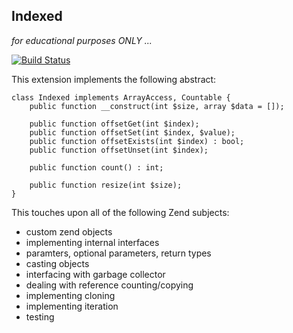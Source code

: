 Indexed
------
*for educational purposes ONLY ...*

[![Build Status](https://travis-ci.org/krakjoe/indexed.svg)](https://travis-ci.org/krakjoe/indexed)

This extension implements the following abstract:

	class Indexed implements ArrayAccess, Countable {
		public function __construct(int $size, array $data = []);

		public function offsetGet(int $index);
		public function offsetSet(int $index, $value);
		public function offsetExists(int $index) : bool;
		public function offsetUnset(int $index);

		public function count() : int;

		public function resize(int $size);
	}

This touches upon all of the following Zend subjects:

 - custom zend objects
 - implementing internal interfaces
 - paramters, optional parameters, return types
 - casting objects
 - interfacing with garbage collector
 - dealing with reference counting/copying
 - implementing cloning
 - implementing iteration
 - testing
